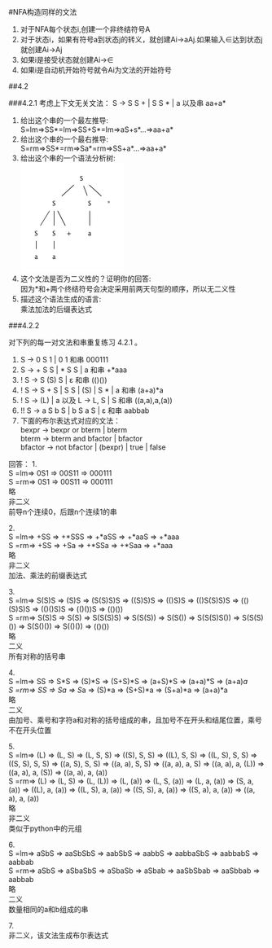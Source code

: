 #NFA构造同样的文法

1.	对于NFA每个状态i,创建一个非终结符号A
2.	对于状态i，如果有符号a到状态j的转义，就创建Ai->aAj.如果输入∈达到状态j就创建Ai->Aj
3.	如果i是接受状态就创建Ai->∈
4.	如果i是自动机开始符号就令Ai为文法的开始符号

##4.2

###4.2.1
考虑上下文无关文法：
	S -> S S + | S S * | a
	以及串 aa+a*

1.	给出这个串的一个最左推导:<br />
	S=lm=>SS*=lm=>SS+S*=lm=>aS+s*...=>aa+a*
2.	给出这个串的一个最右推导:<br />
	S=rm=>SS*=rm=>Sa*=rm=>SS+a*...=>aa+a*
3.	给出这个串的一个语法分析树:<br />
	![4.2.1(3)](1.gif)
4.	这个文法是否为二义性的？证明你的回答:<br />
	因为*和+两个终结符号会决定采用前两天句型的顺序，所以无二义性
5.	描述这个语法生成的语言:<br />
	乘法加法的后缀表达式
	
###4.2.2

对下列的每一对文法和串重复练习 4.2.1 。

1.	S -> 0 S 1 | 0 1 和串 000111
2.	S -> + S S | * S S | a 和串 +*aaa
3.	! S -> S (S) S | ε 和串 (()())
4.	! S -> S + S | S S | (S) | S * | a 和串 (a+a)*a
5.	! S -> (L) | a 以及 L -> L, S | S 和串 ((a,a),a,(a))
6.	!! S -> a S b S | b S a S | ε 和串 aabbab
7.	下面的布尔表达式对应的文法：<br />
	bexpr -> bexpr or bterm | bterm<br />
	bterm -> bterm and bfactor | bfactor<br />
	bfactor -> not bfactor | (bexpr) | true | false<br />

回答：	
1.<br />
	S =lm=> 0S1 => 00S11 => 000111<br />
	S =rm=> 0S1 => 00S11 => 000111<br />
	略<br />
	非二义<br />
	前导n个连续0，后跟n个连续1的串<br />
	
2.<br />
	S =lm=> +SS => +*SSS => +*aSS => +*aaS => +*aaa<br />
	S =rm=> +SS => +Sa => +*SSa => +*Saa => +*aaa<br />
	略<br />
	非二义<br />
	加法、乘法的前缀表达式<br />
	
3.<br />
	S =lm=> S(S)S => (S)S => (S(S)S)S => ((S)S)S => (()S)S => (()S(S)S)S => (()(S)S)S => (()()S)S => (()())S => (()())<br />
	S =rm=> S(S)S => S(S) => S(S(S)S) => S(S(S)) => S(S()) => S(S(S)S()) => S(S(S)()) => S(S()()) => S(()()) => (()())<br />
	略<br />
	二义<br />
	所有对称的括号串<br />
	
4.<br />
	S =lm=> SS => S*S => (S)*S => (S+S)*S => (a+S)*S => (a+a)*S => (a+a)*a<br />
	S =rm=> SS => Sa => S*a => (S)*a => (S+S)*a => (S+a)*a => (a+a)*a<br />
	略<br />
	二义<br />
	由加号、乘号和字符a和对称的括号组成的串，且加号不在开头和结尾位置，乘号不在开头位置<br />
	
5.<br />
		S =lm=> (L) => (L, S) => (L, S, S) => ((S), S, S) => ((L), S, S) => ((L, S), S, S) => ((S, S), S, S) => ((a, S), S, S) => ((a, a), S, S) => ((a, a), a, S) => ((a, a), a, (L)) => ((a, a), a, (S)) => ((a, a), a, (a))<br />
	S =rm=> (L) => (L, S) => (L, (L)) => (L, (a)) => (L, S, (a)) => (L, a, (a)) => (S, a, (a)) => ((L), a, (a)) => ((L, S), a, (a)) => ((S, S), a, (a)) => ((S, a), a, (a)) => ((a, a), a, (a))<br />
	略<br />
	非二义<br />
	类似于python中的元组<br />
		
6.<br />
	S =lm=> aSbS => aaSbSbS => aabSbS => aabbS => aabbaSbS => aabbabS => aabbab<br />
	S =rm=> aSbS => aSbaSbS => aSbaSb => aSbab => aaSbSbab => aaSbbab => aabbab<br />
	略<br />
	二义<br />
	数量相同的a和b组成的串<br />
	
7.<br />
	非二义，该文法生成布尔表达式<br />